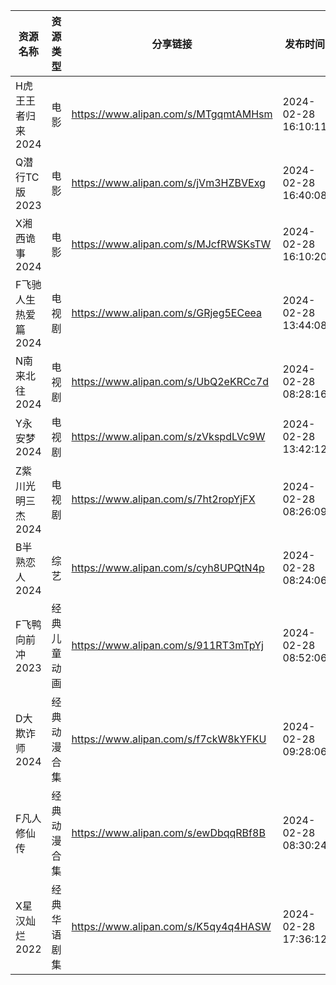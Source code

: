 | 资源名称         | 资源类型   | 分享链接                                 | 发布时间                |
| ------------ | ------ | ------------------------------------ | ------------------- |
| H虎王王者归来2024  | 电影     | https://www.alipan.com/s/MTgqmtAMHsm | 2024-02-28 16:10:11 |
| Q潜行TC版2023   | 电影     | https://www.alipan.com/s/jVm3HZBVExg | 2024-02-28 16:40:08 |
| X湘西诡事2024    | 电影     | https://www.alipan.com/s/MJcfRWSKsTW | 2024-02-28 16:10:20 |
| F飞驰人生热爱篇2024 | 电视剧    | https://www.alipan.com/s/GRjeg5ECeea | 2024-02-28 13:44:08 |
| N南来北往2024    | 电视剧    | https://www.alipan.com/s/UbQ2eKRCc7d | 2024-02-28 08:28:16 |
| Y永安梦2024     | 电视剧    | https://www.alipan.com/s/zVkspdLVc9W | 2024-02-28 13:42:12 |
| Z紫川光明三杰2024  | 电视剧    | https://www.alipan.com/s/7ht2ropYjFX | 2024-02-28 08:26:09 |
| B半熟恋人2024    | 综艺     | https://www.alipan.com/s/cyh8UPQtN4p | 2024-02-28 08:24:06 |
| F飞鸭向前冲2023   | 经典儿童动画 | https://www.alipan.com/s/911RT3mTpYj | 2024-02-28 08:52:06 |
| D大欺诈师2024    | 经典动漫合集 | https://www.alipan.com/s/f7ckW8kYFKU | 2024-02-28 09:28:06 |
| F凡人修仙传       | 经典动漫合集 | https://www.alipan.com/s/ewDbqqRBf8B | 2024-02-28 08:30:24 |
| X星汉灿烂2022    | 经典华语剧集 | https://www.alipan.com/s/K5qy4q4HASW | 2024-02-28 17:36:12 |
